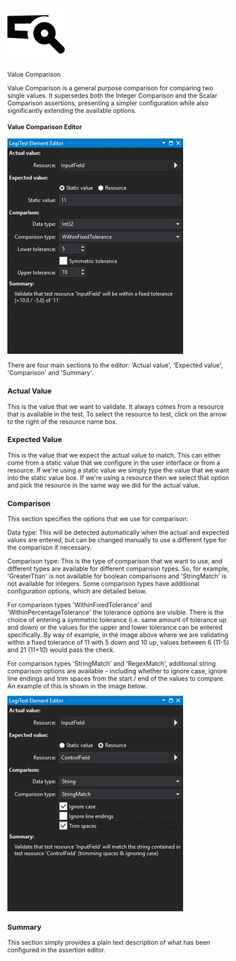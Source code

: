 ﻿![](images/ScalarComparison.png)

Value Comparison



Value Comparison is a general purpose comparison for comparing two single values. It supersedes both the Integer Comparison and the Scalar Comparison assertions, presenting a simpler configuration while also significantly extending the available options.



#### Value Comparison Editor

![](images/ValueComparisonStatic.png)





There are four main sections to the editor: 'Actual value', 'Expected value', 'Comparison' and 'Summary'.



### Actual Value



This is the value that we want to validate. It always comes from a resource that is available in the test. To select the resource to test, click on the arrow to the right of the resource name box.



### Expected Value



This is the value that we expect the actual value to match. This can either come from a static value that we configure in the user interface or from a resource. If we're using a static value we simply type the value that we want into the static value box. If we're using a resource then we select that option and pick the resource in the same way we did for the actual value.



### Comparison



This section specifies the options that we use for comparison:



Data type: This will be detected automatically when the actual and expected values are entered, but can be changed manually to use a different type for the comparison if necessary.



Comparison type: This is the type of comparison that we want to use, and different types are available for different comparison types. So, for example, 'GreaterThan' is not available for boolean comparisons and 'StringMatch' is not available for integers. Some comparison types have additional configuration options, which are detailed below.



For comparison types 'WithinFixedTolerance' and 'WithinPercentageTolerance' the tolerance options are visible. There is the choice of entering a symmetric tolerance (i.e. same amount of tolerance up and down) or the values for the upper and lower tolerance can be entered specifically. By way of example, in the image above where we are validating within a fixed tolerance of 11 with 5 down and 10 up, values between 6 (11-5) and 21 (11+10) would pass the check.



For comparison types 'StringMatch' and 'RegexMatch', additional string comparison options are available - including whether to ignore case, ignore line endings and trim spaces from the start / end of the values to compare. An example of this is shown in the image below.

![](images/ValueComparisonResource.png)







### Summary



This section simply provides a plain text description of what has been configured in the assertion editor.
